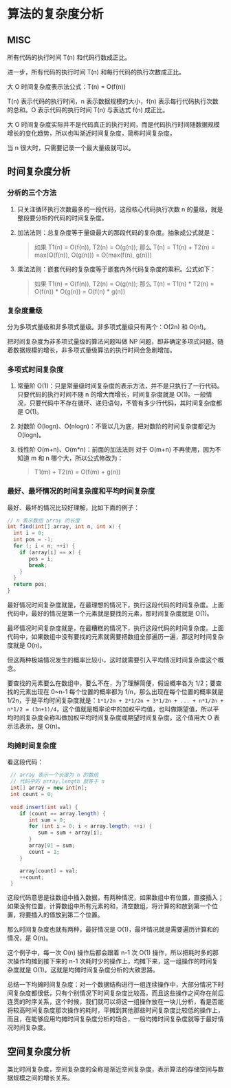 # 算法的复杂度分析

## MISC

所有代码的执行时间 T(n) 和代码行数成正比。

进一步，所有代码的执行时间 T(n) 和每行代码的执行次数成正比。

大 O 时间复杂度表示法公式：T(n) = O(f(n))

T(n) 表示代码的执行时间，n 表示数据规模的大小，f(n) 表示每行代码执行次数的总和。O 表示代码的执行时间 T(n) 与表达式 f(n) 成正比。

大 O 时间复杂度实际并不是代码真正的执行时间，而是代码执行时间随数据规模增长的变化趋势，所以也叫渐近时间复杂度，简称时间复杂度。

当 n 很大时，只需要记录一个最大量级就可以。

## 时间复杂度分析

### 分析的三个方法

1. 只关注循环执行次数最多的一段代码，这段核心代码执行次数 n 的量级，就是整段要分析的代码的时间复杂度。

2. 加法法则：总复杂度等于量级最大的那段代码的复杂度。抽象成公式就是：

   > 如果 T1(n) = O(f(n)), T2(n) = O(g(n)); 那么 T(n) = T1(n) + T2(n) = max(O(f(n)), O(g(n))) = O(max(f(n), g(n)))

3. 乘法法则：嵌套代码的复杂度等于嵌套内外代码复杂度的乘积。公式如下：

   > 如果 T1(n) = O(f(n)), T2(n) = O(g(n)); 那么 T(n) = T1(n) * T2(n) = O(f(n)) * O(g(n)) = O(f(n) * g(n))

### 复杂度量级

分为多项式量级和非多项式量级。非多项式量级只有两个：O(2n) 和 O(n!)。

把时间复杂度为非多项式量级的算法问题叫做 NP 问题，即非确定多项式问题。随着数据规模的增长，非多项式量级算法的执行时间会急剧增加。

### 多项式时间复杂度

1. 常量阶 O(1)：只是常量级时间复杂度的表示方法，并不是只执行了一行代码。只要代码的执行时间不随 n 的增大而增长，时间复杂度就是 O(1)。一般情况，只要代码中不存在循环、递归语句，不管有多少行代码，其时间复杂度都是 O(1)。

2. 对数阶 O(logn)、O(nlogn)：不管以几为底，把对数阶的时间复杂度都记为 O(logn)。

3. 线性阶 O(m+n)、O(m*n)：前面的加法法则 对于 O(m+n) 不再使用，因为不知道 m 和 n 哪个大，所以公式修改为：

   > T1(m) + T2(n) = O(f(m) + g(n))

### 最好、最坏情况的时间复杂度和平均时间复杂度

最好、最坏的情况比较好理解，比如下面的例子：

```java
// n 表示数组 array 的长度
int find(int[] array, int n, int x) {
  int i = 0;
  int pos = -1;
  for (; i < n; ++i) {
    if (array[i] == x) {
       pos = i;
       break;
    }
  }
  return pos;
}
```

最好情况时间复杂度就是，在最理想的情况下，执行这段代码的时间复杂度。上面代码中，最好的情况是第一个元素就是要找的元素，那时间复杂度就是 O(1)。

最坏情况时间复杂度就是，在最糟糕的情况下，执行这段代码的时间复杂度。上面代码中，如果数组中没有要找的元素就需要把数组全部遍历一遍，那这时时间复杂度就是 O(n)。

但这两种极端情况发生的概率比较小，这时就需要引入平均情况时间复杂度这个概念。

要查找的元素要么在数组中，要么不在，为了理解简便，假设概率各为 1/2；要查找的元素出现在 0~n-1 每个位置的概率都为 1/n，那么出现在每个位置的概率就是 1/2n，于是平均时间复杂度就是：`1*1/2n + 2*1/2n + 3*1/2n + ... + n*1/2n + n*1/2 = (3n+1)/4`，这个值就是概率论中的加权平均值，也叫做期望值，所以平均时间复杂度全称叫做加权平均时间复杂度或期望时间复杂度。这个值用大 O 表示法表示，是 O(n)。

### 均摊时间复杂度

看这段代码：

```java
 // array 表示一个长度为 n 的数组
 // 代码中的 array.length 就等于 n
 int[] array = new int[n];
 int count = 0;
 
 void insert(int val) {
    if (count == array.length) {
       int sum = 0;
       for (int i = 0; i < array.length; ++i) {
          sum = sum + array[i];
       }
       array[0] = sum;
       count = 1;
    }

    array[count] = val;
    ++count;
 }
```

这段代码意思是往数组中插入数据，有两种情况，如果数组中有位置，直接插入；如果没有位置，计算数组中所有元素的和，清空数组，将计算的和放到第一个位置，将要插入的值放到第二个位置。

那么时间复杂度也就有两种，最好情况是 O(1)，最坏情况就是需要遍历计算和的情况，是 O(n)。

这个例子中，每一次 O(n) 操作后都会跟着 n-1 次 O(1) 操作，所以把耗时多的那次操作均摊到接下来的 n-1 次耗时少的操作上，均摊下来，这一组操作的时间复杂度就是 O(1)。这就是均摊时间复杂度分析的大致思路。

总结一下均摊时间复杂度：对一个数据结构进行一组连续操作中，大部分情况下时间复杂度都很低，只有个别情况下时间复杂度比较高，而且这些操作之间存在前后连贯的时序关系，这个时候，我们就可以将这一组操作放在一块儿分析，看是否能将较高时间复杂度那次操作的耗时，平摊到其他那些时间复杂度比较低的操作上，而且，在能够应用均摊时间复杂度分析的场合，一般均摊时间复杂度就等于最好情况时间复杂度。

## 空间复杂度分析

类比时间复杂度，空间复杂度的全称是渐近空间复杂度，表示算法的存储空间与数据规模之间的增长关系。


